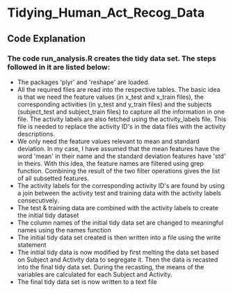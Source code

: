 # Tidying_Human_Act_Recog_Data
## Code Explanation
### The code run_analysis.R creates the tidy data set. The steps followed in it are listed below:
* The packages 'plyr' and 'reshape' are loaded.
* All the required files are read into the respective tables. The basic idea is that we need the feature values (in x_test and x_train files), the corresponding 
  activities (in y_test and y_train files) and the subjects (subject_test and subject_train files) to capture all the information in one file. The activity labels 
  are also fetched using the activity_labels file. This file is needed to replace the activity ID's in the data files with the activity descriptions.
* We only need the feature values relevant to mean and standard deviation. In my case, I have assumed that the mean features have the word 'mean' in their name
  and the standard deviation features have 'std' in theirs. With this idea, the feature names are filtered using grep function. Combining the result of the 
  two filter operations gives the list of all subsetted features.
* The activity labels for the corresponding activity ID's are found by using a join between the activity test and training data with the activity labels consecutively.
* The test & training data are combined with the activity labels to create the initial tidy dataset
* The column names of the initial tidy data set are changed to meaningful names using the names function
* The initial tidy data set created is then written into a file using the write statement
* The initial tidy data is now modified by first melting the data set based on Subject and Activity data to segregate it. Then the data is recasted into the final tidy 
  data set. During the recasting, the means of the variables are calculated for each Subject and Activity.
* The final tidy data set is now written to a text file